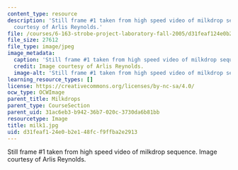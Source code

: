 ```yaml
---
content_type: resource
description: 'Still frame #1 taken from high speed video of milkdrop sequence. Image
  courtesy of Arlis Reynolds.'
file: /courses/6-163-strobe-project-laboratory-fall-2005/d31feaf124e0b2e148fcf9ffba2e2913_milk1.jpg
file_size: 27612
file_type: image/jpeg
image_metadata:
  caption: 'Still frame #1 taken from high speed video of milkdrop sequence.'
  credit: Image courtesy of Arlis Reynolds.
  image-alt: 'Still frame #1 taken from high speed video of milkdrop sequence.'
learning_resource_types: []
license: https://creativecommons.org/licenses/by-nc-sa/4.0/
ocw_type: OCWImage
parent_title: Milkdrops
parent_type: CourseSection
parent_uid: 31ac6eb3-b942-36b7-020c-3730da6b81bb
resourcetype: Image
title: milk1.jpg
uid: d31feaf1-24e0-b2e1-48fc-f9ffba2e2913
---
```

Still frame #1 taken from high speed video of milkdrop sequence. Image courtesy of Arlis Reynolds.